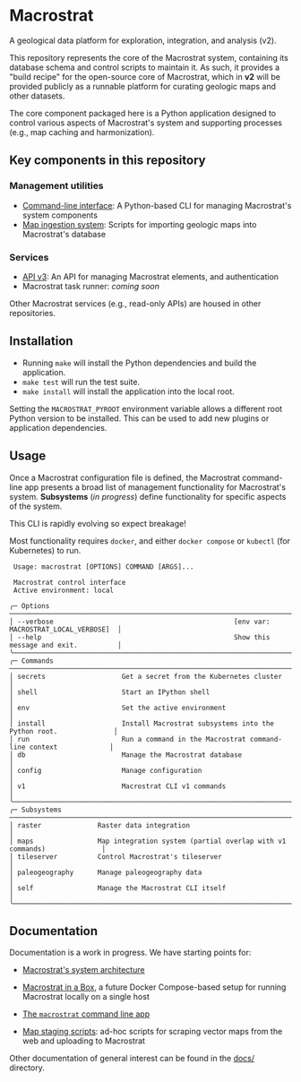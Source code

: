# Macrostrat

A geological data platform for exploration, integration, and analysis (v2).

This repository represents the core of the Macrostrat system, containing its
database schema and control scripts to maintain it. As such, it provides a
"build recipe" for the open-source core of Macrostrat, which in **v2** will be
provided publicly as a runnable platform for curating geologic maps and other
datasets.

The core component packaged here is a Python application designed to control
various aspects of Macrostrat's system and supporting processes (e.g., map
caching and harmonization).

## Key components in this repository

### Management utilities

- [Command-line interface](./cli): A Python-based CLI for managing Macrostrat's
  system components
- [Map ingestion system](./map-integration): Scripts for importing geologic maps
  into Macrostrat's database

### Services

- [API v3](./services/api-v3): An API for managing Macrostrat elements, and authentication
- Macrostrat task runner: *coming soon*

Other Macrostrat services (e.g., read-only APIs) are housed in other repositories.

## Installation

- Running `make` will install the Python dependencies and build the application.
- `make test` will run the test suite.
- `make install` will install the application into the local root.

Setting the `MACROSTRAT_PYROOT` environment variable allows a different root
Python version to be installed. This can be used to add new plugins
or application dependencies.

## Usage

Once a Macrostrat configuration file is defined, the Macrostrat command-line app
presents a broad list of management functionality for Macrostrat's system. **Subsystems**
(*in progress*) define functionality for specific aspects of the system.

This CLI is rapidly evolving so expect breakage!

Most functionality requires `docker`, and either `docker compose` or
`kubectl` (for Kubernetes) to run.

```
 Usage: macrostrat [OPTIONS] COMMAND [ARGS]...

 Macrostrat control interface
 Active environment: local

╭─ Options ──────────────────────────────────────────────────────────────────────────────────╮
│ --verbose                                             [env var: MACROSTRAT_LOCAL_VERBOSE]  │
│ --help                                                Show this message and exit.          │
╰────────────────────────────────────────────────────────────────────────────────────────────╯
╭─ Commands ─────────────────────────────────────────────────────────────────────────────────╮
│ secrets                   Get a secret from the Kubernetes cluster                         │
│ shell                     Start an IPython shell                                           │
│ env                       Set the active environment                                       │
│ install                   Install Macrostrat subsystems into the Python root.              │
│ run                       Run a command in the Macrostrat command-line context             │
│ db                        Manage the Macrostrat database                                   │
│ config                    Manage configuration                                             │
│ v1                        Macrostrat CLI v1 commands                                       │
╰────────────────────────────────────────────────────────────────────────────────────────────╯
╭─ Subsystems ───────────────────────────────────────────────────────────────────────────────╮
│ raster              Raster data integration                                                │
│ maps                Map integration system (partial overlap with v1 commands)              │
│ tileserver          Control Macrostrat's tileserver                                        │
│ paleogeography      Manage paleogeography data                                             │
│ self                Manage the Macrostrat CLI itself                                       │
╰────────────────────────────────────────────────────────────────────────────────────────────╯
```

## Documentation

Documentation is a work in progress. We have starting points for:

* [Macrostrat's system architecture](docs/Macrostrat%20System%20Architecture.md)

* [Macrostrat in a Box](docs/Macrostrat%20in%20a%20Box.md), a future Docker
  Compose-based setup for running Macrostrat locally on a single host

* [The `macrostrat` command line app](cli/docs/cli-usage.md)

* [Map staging scripts](map-staging/README.md): ad-hoc scripts for scraping
  vector maps from the web and uploading to Macrostrat

Other documentation of general interest can be found in the [docs/](docs/)
directory.

